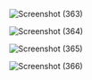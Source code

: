 ![Screenshot (363)](https://user-images.githubusercontent.com/89120960/204633889-46ff203a-d660-4ae8-82df-284ea6de807c.png)

![Screenshot (364)](https://user-images.githubusercontent.com/89120960/204633896-c6566ac5-bd64-422f-b785-a7687b2cfda5.png)

![Screenshot (365)](https://user-images.githubusercontent.com/89120960/204633898-d151dee7-feb5-41d8-9241-315bcc9a6199.png)

![Screenshot (366)](https://user-images.githubusercontent.com/89120960/204633902-ce4a3e7e-f7da-4bac-82d3-b7d8be87a547.png)

